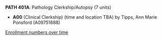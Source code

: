 **PATH 401A**: Pathology Clerkship/Autopsy (7 units)

- **A00** (Clinical Clerkship) (time and location TBA) by Tipps, Ann Marie Ponsford (A09751688)

[Enrollment numbers over time](./PATH401A.tsv)
